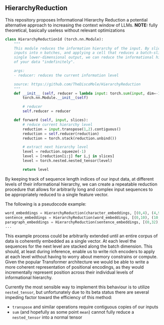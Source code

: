 ## HierarchyReduction

This repository proposes Informational Hierarchy Reduction a potential alternative approach to increasing the context window of LLMs. **NOTE:** fully theoretical, basically useless without relevant optimizations

```py
class HierarchyReduction1d (torch.nn.Module):
    """
    This module reduces the information hierarchy of the input. By slicing the
    inputs into n batches, and applying a cell that reduces a batch-slice into a
    single lower-dimensional output, we can reduce the informational hierarchy
    of your data "indefinitely".

    args:
    - reducer: reduces the current information level                            (optional|default: torch.sum)

    source: https://github.com/TheDiscoMole/HierarchyReduction
    """
    def __init__ (self, reducer = lambda input: torch.sum(input, dim=-1, keepdim=True)):
        torch.nn.Module.__init__(self)

        # reducer
        self.reducer = reducer

    def forward (self, input, slices):
        # reduce current hierarchy level
        reduction = input.transpose(1,2).contiguous()
        reduction = self.reducer(reduction)
        reduction = torch.stack(reduction.unbind())

        # extract next hierarchy level
        level = reduction.squeeze(-1)
        level = [reduction[i:j] for i,j in slices]
        level = torch.nested.nested_tensor(level)

        return level
```

By keeping track of sequence length indices of our input data, at different levels of their informational hierarchy, we can create a repeatable reduction procedure that allows for arbitrarily long and complex input sequences to be appropriately reduced to a single feature vector.

The following is a pseudocode example:
```py
word_embeddings = HierarchyReduction(character_embeddings, [(0,4), (4,9), ...])
sentence_embeddings = HierarchyReduction(word_embeddings, [(0,10), (10,22), ...])
paragraph_embeddings = HierarchyReduction(sentence_embeddings, [(0,32), (32,50), ...])
...
```

This example process could be arbitrarily extended until an entire corpus of data is coherently embedded as a single vector. At each level the sequences for the next level are stacked along the batch dimension. This should, at least during inference, enable us to write rich encoders to apply at each level without having to worry about memory constrains or compute. Given the popular Transformer architecture we would be able to write a more coherent representation of positional encodings, as they would incrementally represent position across their individual levels of informational hierarchy.

Currently the most sensible way to implement this behaviour is to utilize `nested_tensor`, but unfortunately due to its beta status there are several impeding factor toward the efficiency of this method:

- `transpose` and similar operations require contiguous copies of our inputs
- `sum` (and hopefully as some point `mean`) cannot fully reduce a `nested_tensor` into a normal tensor
